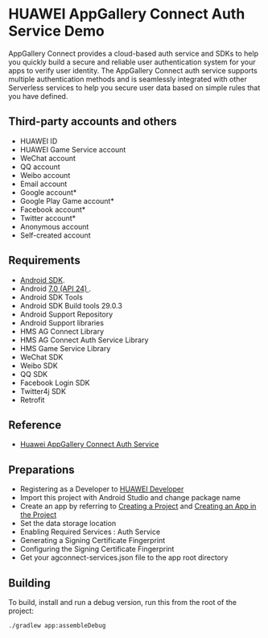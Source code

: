 HUAWEI AppGallery Connect Auth Service Demo
=====

AppGallery Connect provides a cloud-based auth service and SDKs to help you quickly build a secure and reliable user authentication system for your apps to verify user identity.
The AppGallery Connect auth service supports multiple authentication methods and is seamlessly integrated with other Serverless services to help you secure user data based on simple rules that you have defined.

Third-party accounts and others
------------

- HUAWEI ID
- HUAWEI Game Service account
- WeChat account
- QQ account
- Weibo account
- Email account
- Google account*
- Google Play Game account*
- Facebook account*
- Twitter account*
- Anonymous account
- Self-created account

Requirements
------------

 - [Android SDK](http://developer.android.com/sdk/index.html).
 - Android [7.0 (API 24) ](http://developer.android.com/tools/revisions/platforms.html#7.0).
 - Android SDK Tools
 - Android SDK Build tools 29.0.3
 - Android Support Repository
 - Android Support libraries
 - HMS AG Connect Library
 - HMS AG Connect Auth Service Library
 - HMS Game Service Library
 - WeChat SDK
 - Weibo SDK
 - QQ SDK
 - Facebook Login SDK
 - Twitter4j SDK
 - Retrofit

Reference
------------

 - [Huawei AppGallery Connect Auth Service](https://developer.huawei.com/consumer/en/doc/development/AppGallery-connect-Guides/agc-auth-service-introduction)
 
 Preparations
 ------------
 
  - Registering as a Developer to [HUAWEI Developer](https://developer.huawei.com/consumer/en)
  - Import this project with Android Studio and change package name
  - Create an app by referring to [Creating a Project](https://developer.huawei.com/consumer/en/doc/development/AppGallery-connect-Guides/agc-get-started#createproject) and [Creating an App in the Project](https://developer.huawei.com/consumer/en/doc/development/AppGallery-connect-Guides/agc-get-started#createapp)
  - Set the data storage location
  - Enabling Required Services : Auth Service
  - Generating a Signing Certificate Fingerprint
  - Configuring the Signing Certificate Fingerprint
  - Get your agconnect-services.json file to the app root directory


Building
--------

To build, install and run a debug version, run this from the root of the project:

    ./gradlew app:assembleDebug
